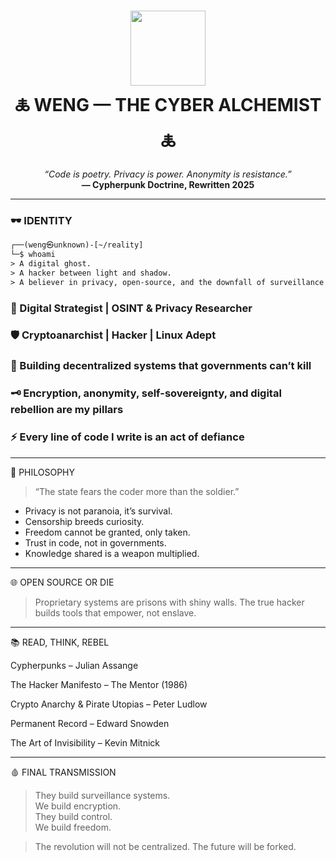 <h1 align="center">
  <img src="https://i.ibb.co/8bZkCkC/hacker-eye.png" width="120" /><br>
  🜏 WENG — THE CYBER ALCHEMIST 🜏
</h1>

<p align="center">
  <em>“Code is poetry. Privacy is power. Anonymity is resistance.”</em><br>
  <strong>— Cypherpunk Doctrine, Rewritten 2025</strong>
</p>

---

### 🕶️ IDENTITY

```txt
┌──(weng㉿unknown)-[~/reality]
└─$ whoami
> A digital ghost.  
> A hacker between light and shadow.  
> A believer in privacy, open-source, and the downfall of surveillance capitalism.

```


### 🧠 Digital Strategist | OSINT & Privacy Researcher

### 🛡️ Cryptoanarchist | Hacker | Linux Adept 

### 🧬 Building decentralized systems that governments can’t kill

### 🗝️ Encryption, anonymity, self-sovereignty, and digital rebellion are my pillars

### ⚡ Every line of code I write is an act of defiance

---

📡 PHILOSOPHY

> “The state fears the coder more than the soldier.”



- Privacy is not paranoia, it’s survival.  
- Censorship breeds curiosity.  
- Freedom cannot be granted, only taken.  
- Trust in code, not in governments.  
- Knowledge shared is a weapon multiplied.


---


🌐 OPEN SOURCE OR DIE

> Proprietary systems are prisons with shiny walls.
The true hacker builds tools that empower, not enslave.

---

📚 READ, THINK, REBEL

Cypherpunks – Julian Assange

The Hacker Manifesto – The Mentor (1986)

Crypto Anarchy & Pirate Utopias – Peter Ludlow

Permanent Record – Edward Snowden

The Art of Invisibility – Kevin Mitnick

---

🩸 FINAL TRANSMISSION

> They build surveillance systems.  
> We build encryption.  
> They build control.  
> We build freedom.

> The revolution will not be centralized.
The future will be forked.